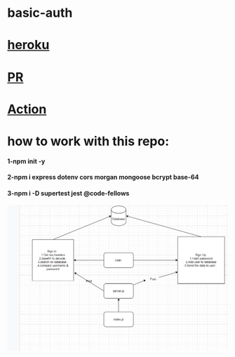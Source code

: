 # basic-auth

# [heroku](https://zaid-alasfar-basic-auth.herokuapp.com/)
# [PR](https://github.com/zaidalasfar97/basic-auth/pull/1)
# [Action](https://github.com/zaidalasfar97/basic-auth/actions)

# how to work with this repo:
#### 1-npm init -y
#### 2-npm i express dotenv cors morgan mongoose bcrypt base-64
#### 3-npm i -D supertest jest @code-fellows

![Solution](./img/basic.png)